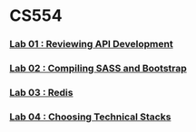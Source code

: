 # CS554

### [Lab 01 : Reviewing API Development](https://github.com/compmonk/CS554/tree/master/Lab%2001)

### [Lab 02 : Compiling SASS and Bootstrap](https://github.com/compmonk/CS554/tree/master/Lab%2002)

### [Lab 03 : Redis](https://github.com/compmonk/CS554/tree/master/Lab%2003)

### [Lab 04 : Choosing Technical Stacks](https://github.com/compmonk/CS554/tree/master/Lab%2004)
